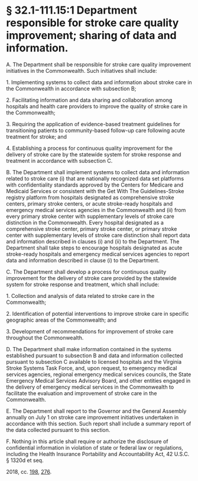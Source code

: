 # § 32.1-111.15:1 Department responsible for stroke care quality improvement; sharing of data and information.

<p>A. The Department shall be responsible for stroke care quality improvement initiatives in the Commonwealth. Such initiatives shall include:</p><p>1. Implementing systems to collect data and information about stroke care in the Commonwealth in accordance with subsection B;</p><p>2. Facilitating information and data sharing and collaboration among hospitals and health care providers to improve the quality of stroke care in the Commonwealth;</p><p>3. Requiring the application of evidence-based treatment guidelines for transitioning patients to community-based follow-up care following acute treatment for stroke; and</p><p>4. Establishing a process for continuous quality improvement for the delivery of stroke care by the statewide system for stroke response and treatment in accordance with subsection C.</p><p>B. The Department shall implement systems to collect data and information related to stroke care (i) that are nationally recognized data set platforms with confidentiality standards approved by the Centers for Medicare and Medicaid Services or consistent with the Get With The Guidelines-Stroke registry platform from hospitals designated as comprehensive stroke centers, primary stroke centers, or acute stroke-ready hospitals and emergency medical services agencies in the Commonwealth and (ii) from every primary stroke center with supplementary levels of stroke care distinction in the Commonwealth. Every hospital designated as a comprehensive stroke center, primary stroke center, or primary stroke center with supplementary levels of stroke care distinction shall report data and information described in clauses (i) and (ii) to the Department. The Department shall take steps to encourage hospitals designated as acute stroke-ready hospitals and emergency medical services agencies to report data and information described in clause (i) to the Department.</p><p>C. The Department shall develop a process for continuous quality improvement for the delivery of stroke care provided by the statewide system for stroke response and treatment, which shall include:</p><p>1. Collection and analysis of data related to stroke care in the Commonwealth;</p><p>2. Identification of potential interventions to improve stroke care in specific geographic areas of the Commonwealth; and</p><p>3. Development of recommendations for improvement of stroke care throughout the Commonwealth.</p><p>D. The Department shall make information contained in the systems established pursuant to subsection B and data and information collected pursuant to subsection C available to licensed hospitals and the Virginia Stroke Systems Task Force, and, upon request, to emergency medical services agencies, regional emergency medical services councils, the State Emergency Medical Services Advisory Board, and other entities engaged in the delivery of emergency medical services in the Commonwealth to facilitate the evaluation and improvement of stroke care in the Commonwealth.</p><p>E. The Department shall report to the Governor and the General Assembly annually on July 1 on stroke care improvement initiatives undertaken in accordance with this section. Such report shall include a summary report of the data collected pursuant to this section.</p><p>F. Nothing in this article shall require or authorize the disclosure of confidential information in violation of state or federal law or regulations, including the Health Insurance Portability and Accountability Act, 42 U.S.C. § 1320d et seq.</p><p>2018, cc. <a href='http://lis.virginia.gov/cgi-bin/legp604.exe?181+ful+CHAP0198'>198</a>, <a href='http://lis.virginia.gov/cgi-bin/legp604.exe?181+ful+CHAP0276'>276</a>.</p>